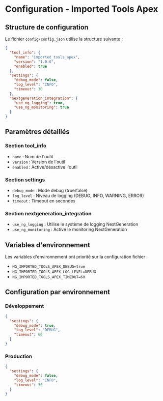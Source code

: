 # Configuration - Imported Tools Apex

## Structure de configuration

Le fichier `config/config.json` utilise la structure suivante :

```json
{
  "tool_info": {
    "name": "imported_tools_apex",
    "version": "1.0.0",
    "enabled": true
  },
  "settings": {
    "debug_mode": false,
    "log_level": "INFO",
    "timeout": 30
  },
  "nextgeneration_integration": {
    "use_ng_logging": true,
    "use_ng_monitoring": true
  }
}
```

## Paramètres détaillés

### Section tool_info
- `name` : Nom de l'outil
- `version` : Version de l'outil
- `enabled` : Active/désactive l'outil

### Section settings
- `debug_mode` : Mode debug (true/false)
- `log_level` : Niveau de logging (DEBUG, INFO, WARNING, ERROR)
- `timeout` : Timeout en secondes

### Section nextgeneration_integration
- `use_ng_logging` : Utilise le système de logging NextGeneration
- `use_ng_monitoring` : Active le monitoring NextGeneration

## Variables d'environnement

Les variables d'environnement ont priorité sur la configuration fichier :

- `NG_IMPORTED_TOOLS_APEX_DEBUG=true`
- `NG_IMPORTED_TOOLS_APEX_LOG_LEVEL=DEBUG`
- `NG_IMPORTED_TOOLS_APEX_TIMEOUT=60`

## Configuration par environnement

### Développement
```json
{
  "settings": {
    "debug_mode": true,
    "log_level": "DEBUG",
    "timeout": 60
  }
}
```

### Production
```json
{
  "settings": {
    "debug_mode": false,
    "log_level": "INFO",
    "timeout": 30
  }
}
```
